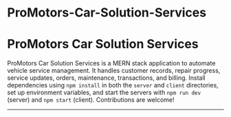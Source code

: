 # ProMotors-Car-Solution-Services
# ProMotors Car Solution Services

ProMotors Car Solution Services is a MERN stack application to automate vehicle service management. It handles customer records, repair progress, service updates, orders, maintenance, transactions, and billing. Install dependencies using `npm install` in both the `server` and `client` directories, set up environment variables, and start the servers with `npm run dev` (server) and `npm start` (client). Contributions are welcome!

---

